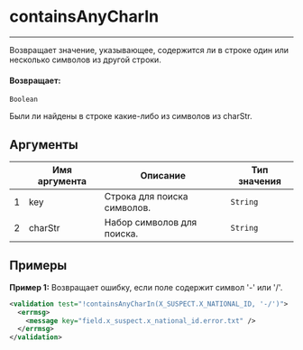 # containsAnyCharIn

---

Возвращает значение, указывающее, содержится ли в строке один или несколько символов из другой строки.

#### Возвращает:

`Boolean`

Были ли найдены в строке какие-либо из символов из charStr.

## Аргументы

|  | Имя аргумента | Описание | Тип значения |
| --- | --- | --- | --- |
| 1 | key | Строка для поиска символов. | `String` |
| 2 | charStr | Набор символов для поиска. | `String` |

## Примеры

**Пример 1:** Возвращает ошибку, если поле содержит символ '-' или '/'.
```xml
<validation test="!containsAnyCharIn(X_SUSPECT.X_NATIONAL_ID, '-/')">
  <errmsg>
    <message key="field.x_suspect.x_national_id.error.txt" />
  </errmsg>
</validation>
```

